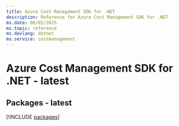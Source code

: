 ```yaml
---
title: Azure Cost Management SDK for .NET
description: Reference for Azure Cost Management SDK for .NET
ms.date: 06/02/2025
ms.topic: reference
ms.devlang: dotnet
ms.service: costmanagement
---
```

# Azure Cost Management SDK for .NET - latest
## Packages - latest
[!INCLUDE [packages](cost-management-index.md)]